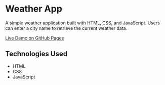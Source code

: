 # Weather App

A simple weather application built with HTML, CSS, and JavaScript. Users can enter a city name to retrieve the current weather data.

[Live Demo on GitHub Pages](https://dmovskidv.github.io/html-js-weather/)

## Technologies Used
- HTML
- CSS
- JavaScript
